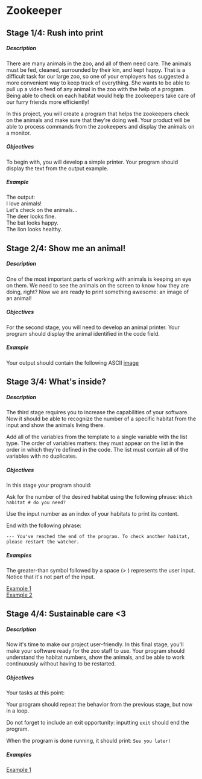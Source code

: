 # **Zookeeper**

## **Stage 1/4: Rush into print**

##### **Description**

There are many animals in the zoo, and all of them need care. The animals must be fed, cleaned, surrounded by their kin, and kept happy. That is a difficult task for our large zoo, so one of your employers has suggested a more convenient way to keep track of everything. She wants to be able to pull up a video feed of any animal in the zoo with the help of a program. Being able to check on each habitat would help the zookeepers take care of our furry friends more efficiently!

In this project, you will create a program that helps the zookeepers check on the animals and make sure that they're doing well. Your product will be able to process commands from the zookeepers and display the animals on a monitor.

##### **Objectives**

To begin with, you will develop a simple printer. Your program should display the text from the output example.

##### **Example**

The output:  
I love animals!  
Let's check on the animals...  
The deer looks fine.  
The bat looks happy.  
The lion looks healthy.

## **Stage 2/4: Show me an animal!**

##### **Description**

One of the most important parts of working with animals is keeping an eye on them. We need to see the animals on the screen to know how they are doing, right? Now we are ready to print something awesome: an image of an animal!

##### **Objectives**

For the second stage, you will need to develop an animal printer. Your program should display the animal identified in the code field.

##### **Example**

Your output should contain the following ASCII [image](src/Zookeeper/examples/camel.png)

## **Stage 3/4: What's inside?**

##### **Description**

The third stage requires you to increase the capabilities of your software. Now it should be able to recognize the number of a specific habitat from the input and show the animals living there.

Add all of the variables from the template to a single variable with the list type. The order of variables matters: they must appear on the list in the order in which they're defined in the code. The list must contain all of the variables with no duplicates.

##### **Objectives**

In this stage your program should:

Ask for the number of the desired habitat using the following phrase: `Which habitat # do you need?`

Use the input number as an index of your habitats to print its content.

End with the following phrase:

`---
You've reached the end of the program. To check another habitat, please restart the watcher.`

##### **Examples**
The greater-than symbol followed by a space (> ) represents the user input. Notice that it's not part of the input.

[Example 1](src/Zookeeper/examples/rabit.png)  
[Example 2](src/Zookeeper/examples/bat.png)  

## **Stage 4/4: Sustainable care <3**

##### **Description**

Now it's time to make our project user-friendly. In this final stage, you'll make your software ready for the zoo staff to use. Your program should understand the habitat numbers, show the animals, and be able to work continuously without having to be restarted.

##### **Objectives**

Your tasks at this point:  

Your program should repeat the behavior from the previous stage, but now in a loop.  

Do not forget to include an exit opportunity: inputting `exit` should end the program.  

When the program is done running, it should print: `See you later!`  

##### **Examples**

[Example 1](src/Zookeeper/examples/everything.png)